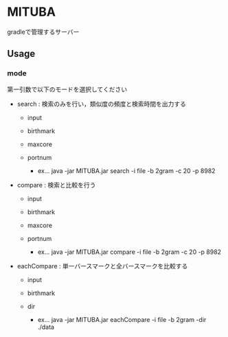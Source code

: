 # MITUBA
gradleで管理するサーバー

## Usage

### mode

第一引数で以下のモードを選択してください

- search : 検索のみを行い，類似度の頻度と検索時間を出力する

	- input
	- birthmark
	- maxcore
	- portnum
	
		- ex... java -jar MITUBA.jar search -i file -b 2gram -c 20 -p 8982

- compare : 検索と比較を行う

	- input
	- birthmark
	- maxcore
	- portnum
	
		- ex... java -jar MITUBA.jar compare -i file -b 2gram -c 20 -p 8982


- eachCompare : 単一バースマークと全バースマークを比較する

	- input
	- birthmark
	- dir
	
		- ex... java -jar MITUBA.jar eachCompare -i file -b 2gram -dir ./data
		
		
		

